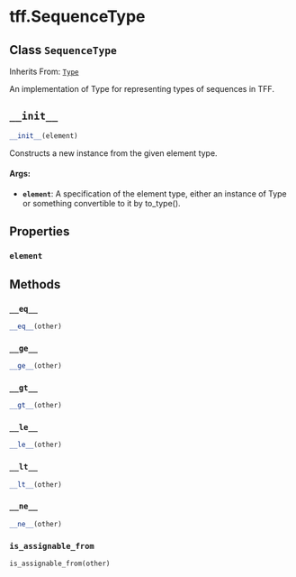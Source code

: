 <div itemscope itemtype="http://developers.google.com/ReferenceObject">
<meta itemprop="name" content="tff.SequenceType" />
<meta itemprop="path" content="Stable" />
<meta itemprop="property" content="element"/>
<meta itemprop="property" content="__eq__"/>
<meta itemprop="property" content="__ge__"/>
<meta itemprop="property" content="__gt__"/>
<meta itemprop="property" content="__init__"/>
<meta itemprop="property" content="__le__"/>
<meta itemprop="property" content="__lt__"/>
<meta itemprop="property" content="__ne__"/>
<meta itemprop="property" content="is_assignable_from"/>
</div>

# tff.SequenceType

## Class `SequenceType`

Inherits From: [`Type`](../tff/Type.md)

An implementation of Type for representing types of sequences in TFF.

<h2 id="__init__"><code>__init__</code></h2>

``` python
__init__(element)
```

Constructs a new instance from the given element type.

#### Args:

* <b>`element`</b>: A specification of the element type, either an instance of Type
    or something convertible to it by to_type().



## Properties

<h3 id="element"><code>element</code></h3>





## Methods

<h3 id="__eq__"><code>__eq__</code></h3>

``` python
__eq__(other)
```



<h3 id="__ge__"><code>__ge__</code></h3>

``` python
__ge__(other)
```



<h3 id="__gt__"><code>__gt__</code></h3>

``` python
__gt__(other)
```



<h3 id="__le__"><code>__le__</code></h3>

``` python
__le__(other)
```



<h3 id="__lt__"><code>__lt__</code></h3>

``` python
__lt__(other)
```



<h3 id="__ne__"><code>__ne__</code></h3>

``` python
__ne__(other)
```



<h3 id="is_assignable_from"><code>is_assignable_from</code></h3>

``` python
is_assignable_from(other)
```





